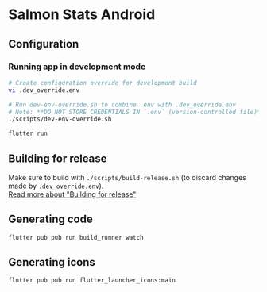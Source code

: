 # Salmon Stats Android

## Configuration

### Running app in development mode

```sh
# Create configuration override for development build
vi .dev_override.env

# Run dev-env-override.sh to combine .env with .dev_override.env
# Note: **DO NOT STORE CREDENTIALS IN `.env` (version-controlled file)**
./scripts/dev-env-override.sh

flutter run
```

## Building for release

Make sure to build with `./scripts/build-release.sh` (to discard changes made by `.dev_override.env`).  
[Read more about "Building for release"](./docs/release.md)

## Generating code

```sh
flutter pub pub run build_runner watch
```

## Generating icons

```sh
flutter pub pub run flutter_launcher_icons:main
```
